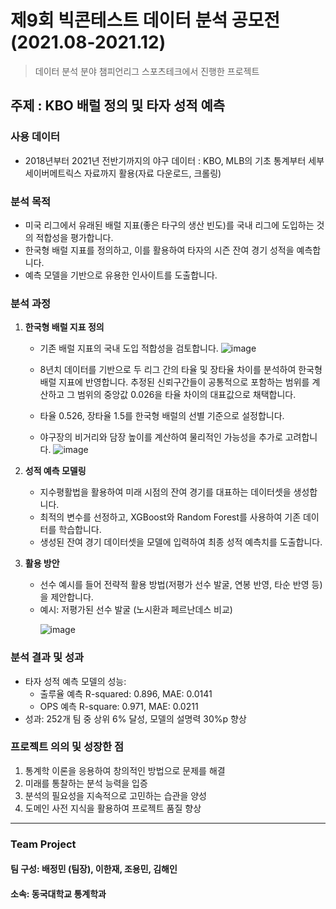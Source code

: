 # 제9회 빅콘테스트 데이터 분석 공모전 (2021.08-2021.12)
> 데이터 분석 분야 챔피언리그 스포츠테크에서 진행한 프로젝트

## 주제 : KBO 배럴 정의 및 타자 성적 예측

### **사용 데이터**
- 2018년부터 2021년 전반기까지의 야구 데이터 : KBO, MLB의 기초 통계부터 세부 세이버메트릭스 자료까지 활용(자료 다운로드, 크롤링) 

### 분석 목적
- 미국 리그에서 유래된 배럴 지표(좋은 타구의 생산 빈도)를 국내 리그에 도입하는 것의 적합성을 평가합니다.
- 한국형 배럴 지표를 정의하고, 이를 활용하여 타자의 시즌 잔여 경기 성적을 예측합니다.
- 예측 모델을 기반으로 유용한 인사이트를 도출합니다.

### 분석 과정
1. **한국형 배럴 지표 정의**
   - 기존 배럴 지표의 국내 도입 적합성을 검토합니다.
     ![image](https://github.com/JeongMinbbbb/21.08-21.12_BigContest_9th/assets/130365764/8c79e809-d4be-472e-9c27-dd87a090d9e3)

   - 8년치 데이터를 기반으로 두 리그 간의 타율 및 장타율 차이를 분석하여 한국형 배럴 지표에 반영합니다. 추정된 신뢰구간들이 공통적으로 포함하는 범위를 계산하고 그 범위의 중앙값 0.026을 타율 차이의 대표값으로 채택합니다.
   - 타율 0.526, 장타율 1.5를 한국형 배럴의 선별 기준으로 설정합니다.
   - 야구장의 비거리와 담장 높이를 계산하여 물리적인 가능성을 추가로 고려합니다.
     ![image](https://github.com/JeongMinbbbb/21.08-21.12_BigContest_9th/assets/130365764/fd70494b-d543-4952-ac4a-6acbe678a3d7)

2. **성적 예측 모델링**
   - 지수평활법을 활용하여 미래 시점의 잔여 경기를 대표하는 데이터셋을 생성합니다.
   - 최적의 변수를 선정하고, XGBoost와 Random Forest를 사용하여 기존 데이터를 학습합니다.
   - 생성된 잔여 경기 데이터셋을 모델에 입력하여 최종 성적 예측치를 도출합니다.

3. **활용 방안**
   - 선수 예시를 들어 전략적 활용 방법(저평가 선수 발굴, 연봉 반영, 타순 반영 등)을 제안합니다.
   - 예시: 저평가된 선수 발굴 (노시환과 페르난데스 비교)
      <p align="left">
        <img src="https://github.com/JeongMinbbbb/21.08-21.12_BigContest_9th/assets/130365764/07953fb7-5f02-4326-aa27-1f061c8c70a2" alt="image">
      </p>

### 분석 결과 및 성과
- 타자 성적 예측 모델의 성능:
   - 출루율 예측 R-squared: 0.896, MAE: 0.0141
   - OPS 예측 R-square: 0.971, MAE: 0.0211
- 성과: 252개 팀 중 상위 6% 달성, 모델의 설명력 30%p 향상

### 프로젝트 의의 및 성장한 점
1. 통계학 이론을 응용하여 창의적인 방법으로 문제를 해결
2. 미래를 통찰하는 분석 능력을 입증
3. 분석의 필요성을 지속적으로 고민하는 습관을 양성
4. 도메인 사전 지식을 활용하여 프로젝트 품질 향상

***
### Team Project
#### 팀 구성: 배정민 (팀장), 이한재, 조용민, 김해인
#### 소속: 동국대학교 통계학과
